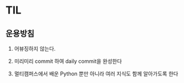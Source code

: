 # TIL

## 운용방침

1. 어뷰징하지 않는다.

2. 미리미리 commit 하여 daily commit을 완성한다

3. 멀티캠퍼스에서 배운 Python 뿐만 아니라 여러 지식도 함께 알아가도록 한다

   